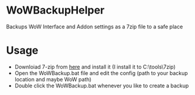 # WoWBackupHelper
Backups WoW Interface and Addon settings as a 7zip file to a safe place

# Usage

* Downloiad 7-zip from [here](https://www.7-zip.org/download.html) and install it (I install it to C:\tools\7zip)
* Open the WoWBackup.bat file and edit the config (path to your backup location and maybe WoW path)
* Double click the WoWBackup.bat whenever you like to create a backup
